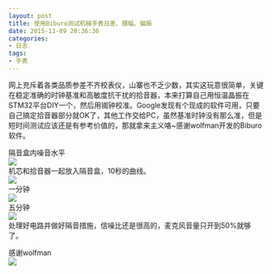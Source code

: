 ```yaml
---
layout: post
title: 使用Biburo测试机械手表日差、摆幅、偏振
date: 2015-11-09 20:36:36
categories:
- 日志
tags:
- 手表
---
```


网上充斥着各类品质参差不齐校表仪，山寨也不乏少数，其实这玩意很简单，关键在稳定准确的时钟基准和高敏度抗干扰的拾音器，本来打算自己用恒温晶振在STM32平台DIY一个，然后用铷钟校准。Google发现有个现成的软件可用，只要自己搞定拾音器部分就OK了，其他工作交给PC，虽然基准时钟没有那么准，但是短时间测试应该还是有参考价值的，那就拿来主义咯~感谢wolfman开发的Biburo软件。

隔音盒内噪音水平    
![](https://github.com/bh3nvn/bh3nvn.github.io/raw/master/image/2015-11-09-01.jpg)        
机芯和拾音器一起放入隔音盒，10秒的曲线。    
![](https://github.com/bh3nvn/bh3nvn.github.io/raw/master/image/2015-11-09-02.jpg)        
一分钟    
![](https://github.com/bh3nvn/bh3nvn.github.io/raw/master/image/2015-11-09-03.jpg)        
五分钟    
![](https://github.com/bh3nvn/bh3nvn.github.io/raw/master/image/2015-11-09-04.jpg)            
处理好电路并做好隔音措施，信噪比还是很高的，麦克风音量只开到50%就够了。  

感谢wolfman    
![](https://github.com/bh3nvn/bh3nvn.github.io/raw/master/image/2015-11-09-05.jpg)
